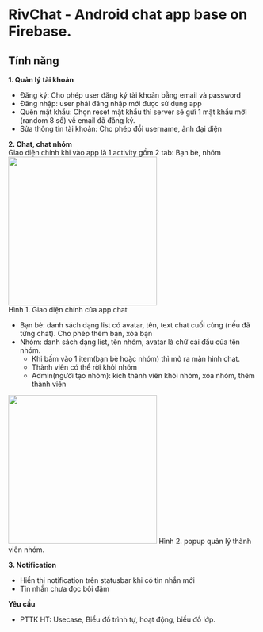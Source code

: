# RivChat - Android chat app base on Firebase.  
## Tính năng  
**1. Quản lý tài khoản**  
* Đăng ký: Cho phép user đăng ký tài khoản bằng email và password
* Đăng nhập: user phải đăng nhập mới được sử dụng app
* Quên mật khẩu: Chọn reset mật khẩu thì server sẽ gửi 1 mật khẩu mới (random 8 số) về email đã đăng ký.
* Sửa thông tin tài khoản: Cho phép đổi username, ảnh đại diện

**2. Chat, chat nhóm**  
Giao diện chính khi vào app là 1 activity gồm 2 tab: Bạn bè, nhóm  
<img src='https://github.com/HieuApp/android-firebase-chat/blob/master/rivchat.png' width='300'/>  
Hình 1. Giao diện chính của app chat
* Bạn bè: danh sách dạng list có avatar, tên, text chat cuối cùng (nếu đã từng chat). Cho phép thêm bạn, xóa bạn
* Nhóm: danh sách dạng list, tên nhóm, avatar là chữ cái đầu của tên nhóm.
	- Khi bấm vào 1 item(bạn bè hoặc nhóm) thì mở ra màn hình chat.
	- Thành viên có thể rời khỏi nhóm
	- Admin(người tạo nhóm): kích thành viên khỏi nhóm, xóa nhóm, thêm thành viên  
<img src='https://github.com/HieuApp/android-firebase-chat/blob/master/ql-nhom.jpg' width='300'/>  
Hình 2. popup quản lý thành viên nhóm.  

**3. Notification**  
* Hiển thị notification trên statusbar khi có tin nhắn mới
* Tin nhắn chưa đọc bôi đậm  

**Yêu cầu**
* PTTK HT: Usecase, Biểu đồ trình tự, hoạt động, biểu đồ lớp. 

